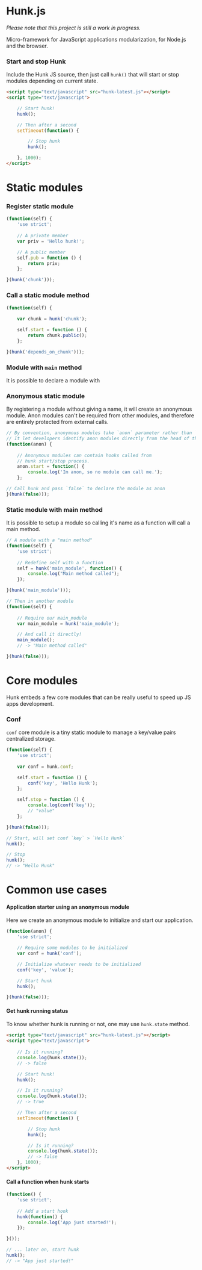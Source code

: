 Hunk.js
=======

_Please note that this project is still a work in progress._

Micro-framework for JavaScript applications modularization, for Node.js and the browser.

### Start and stop Hunk

Include the Hunk JS source, then just call `hunk()` that will start or stop 
modules depending on current state.

```html
<script type="text/javascript" src="hunk-latest.js"></script>
<script type="text/javascript">

    // Start hunk!
    hunk();

    // Then after a second
    setTimeout(function() {

        // Stop hunk
        hunk();

    }, 1000);
</script>
```


# Static modules

### Register static module

```js
(function(self) {
    'use strict';
    
    // A private member
    var priv = 'Hello hunk!';

    // A public member
    self.pub = function () {
        return priv;
    };

}(hunk('chunk')));
```

### Call a static module method

```js
(function(self) {
    
    var chunk = hunk('chunk');

    self.start = function () {
        return chunk.public();
    };

}(hunk('depends_on_chunk')));
```

### Module with `main` method

It is possible to declare a module with 


### Anonymous static module

By registering a module without giving a name, it will create an anonymous
module. Anon modules can't be required from other modules, and therefore are
entirely protected from external calls.

```js
// By convention, anonymous modules take `anon` parameter rather than `self`.
// It let developers identify anon modules directly from the head of the code.
(function(anon) {
    
    // Anonymous modules can contain hooks called from 
    // hunk start/stop process.
    anon.start = function() {
        console.log('Im anon, so no module can call me.');
    };

// Call hunk and pass `false` to declare the module as anon
}(hunk(false)));
```

### Static module with main method

It is possible to setup a module so calling it's name as a function will call
a main method.

```js
// A module with a "main method"
(function(self) {
    'use strict';
    
    // Redefine self with a function
    self = hunk('main_module', function() {
        console.log("Main method called");
    });

}(hunk('main_module')));

// Then in another module
(function(self) {
    
    // Require our main_module
    var main_module = hunk('main_module');

    // And call it directly!
    main_module();
    // -> "Main method called"

}(hunk(false)));
```

# Core modules

Hunk embeds a few core modules that can be really useful to speed up JS apps 
development.

### Conf

`conf` core module is a tiny static module to manage a key/value pairs centralized 
storage.

```js
(function(self) {
    'use strict';
    
    var conf = hunk.conf;

    self.start = function () {
        conf('key', 'Hello Hunk');
    };

    self.stop = function () {
        console.log(conf('key'));
        // "value"
    };

}(hunk(false)));

// Start, will set conf `key` > `Hello Hunk`
hunk();

// Stop
hunk();
// -> "Hello Hunk"
```

# Common use cases

#### Application starter using an anonymous module

Here we create an anonymous module to initialize and start our application.

```js
(function(anon) {
    'use strict';

    // Require some modules to be initialized
    var conf = hunk('conf');

    // Initialize whatever needs to be initialized
    conf('key', 'value');

    // Start hunk
    hunk();

}(hunk(false)));
```

#### Get hunk running status

To know whether hunk is running or not, one may use `hunk.state` method.
```html
<script type="text/javascript" src="hunk-latest.js"></script>
<script type="text/javascript">
    
    // Is it running?
    console.log(hunk.state());
    // -> false

    // Start hunk!
    hunk();

    // Is it running?
    console.log(hunk.state());
    // -> true

    // Then after a second
    setTimeout(function() {

        // Stop hunk
        hunk();

        // Is it running?
        console.log(hunk.state());
        // -> false
    }, 1000);
</script>
```


#### Call a function when hunk starts

```js
(function() {
    'use strict';
    
    // Add a start hook
    hunk(function() {
        console.log('App just started!');
    });

}());

// ... later on, start hunk
hunk();
// -> "App just started!"

```
